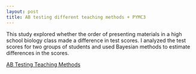 ```yaml
---
layout: post
title: AB testing different teaching methods + PYMC3
---
```

This study explored whether the order of presenting materials in a high school biology class made a difference in test scores. I analyzed the test scores for two groups of students and used Bayesian methods to estimate differences in the scores.

[AB Testing Teaching Methods]( https://github.com/JoomiK/AB-testing-teaching-methods/blob/master/AB%20Testing%20teaching%20methods.ipynb)

